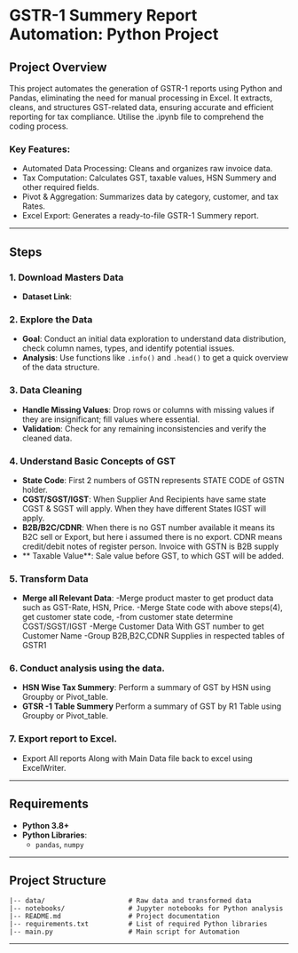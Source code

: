 # GSTR-1 Summery Report Automation: Python Project

## Project Overview


This project automates the generation of GSTR-1 reports using Python and Pandas, eliminating the need for manual processing in Excel. It extracts, cleans, and structures GST-related data, ensuring accurate and efficient reporting for tax compliance. Utilise the .ipynb file to comprehend the coding process. 

### Key Features:

- Automated Data Processing: Cleans and organizes raw invoice data.
- Tax Computation: Calculates GST, taxable values, HSN Summery and other required fields.
- Pivot & Aggregation: Summarizes data by category, customer, and tax Rates.
- Excel Export: Generates a ready-to-file GSTR-1 Summery report.


---

##  Steps


### 1. Download Masters Data
   - **Dataset Link**:

### 2. Explore the Data
   - **Goal**: Conduct an initial data exploration to understand data distribution, check column names, types, and identify potential issues.
   - **Analysis**: Use functions like `.info()` and `.head()` to get a quick overview of the data structure.

### 3. Data Cleaning
   - **Handle Missing Values**: Drop rows or columns with missing values if they are insignificant; fill values where essential.
   - **Validation**: Check for any remaining inconsistencies and verify the cleaned data.

### 4. Understand Basic Concepts of GST
   - **State Code**: First 2 numbers of GSTN represents STATE CODE of GSTN holder.	
   - **CGST/SGST/IGST**: When Supplier And Recipients have same state CGST & SGST will apply. When they have different States IGST will apply.
   - **B2B/B2C/CDNR**: When there is no GST number available it means its B2C sell or Export, but here i assumed there is no export. CDNR means credit/debit notes of register person. Invoice with GSTN is B2B supply
   - ** Taxable Value**: Sale value before GST, to which GST will be added. 

### 5. Transform Data
   - **Merge all Relevant Data**: 
    	-Merge product master to get product data such as GST-Rate, HSN, Price. 
	-Merge State code with above steps(4), get customer state code,
	-from customer state determine CGST/SGST/IGST
	-Merge Customer Data With GST number to get Customer Name
	-Group B2B,B2C,CDNR Supplies in respected tables of GSTR1

### 6. Conduct analysis using the data.
   - **HSN Wise Tax Summery**: Perform a summary of GST by HSN using Groupby or Pivot_table.
   - **GTSR -1 Table Summery** Perform a summary of GST by R1 Table using Groupby or Pivot_table.

### 7. Export report to Excel.
   - Export All reports Along with Main Data file back to excel using ExcelWriter.



---

## Requirements

- **Python 3.8+**
- **Python Libraries**:
  - `pandas`, `numpy`




---

## Project Structure

```plaintext
|-- data/                     # Raw data and transformed data
|-- notebooks/                # Jupyter notebooks for Python analysis
|-- README.md                 # Project documentation
|-- requirements.txt          # List of required Python libraries
|-- main.py                   # Main script for Automation
```
---
